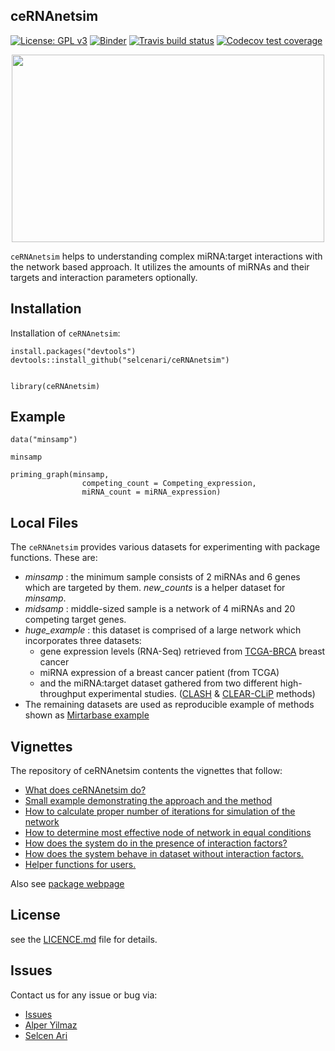 
## ceRNAnetsim

<!-- badges: start -->
[![License: GPL v3](https://img.shields.io/badge/License-GPL%20v3-blue.svg)](http://www.gnu.org/licenses/gpl-3.0) [![Binder](https://mybinder.org/badge_logo.svg)](https://mybinder.org/v2/gh/selcenari/ceRNAnetsim/master?urlpath=rstudio) [![Travis build status](https://travis-ci.org/selcenari/ceRNAnetsim.svg?branch=master)](https://travis-ci.org/selcenari/ceRNAnetsim)
  [![Codecov test coverage](https://codecov.io/gh/selcenari/ceRNAnetsim/branch/master/graph/badge.svg)](https://codecov.io/gh/selcenari/ceRNAnetsim?branch=master)
<!-- badges: end -->


<p align="center">
  <img width="500" height="300" src="https://media.giphy.com/media/l0ErNdz1w5vt3YdZm/giphy.gif">
</p>

`ceRNAnetsim` helps to understanding complex miRNA:target interactions with the network based approach. It utilizes the amounts of miRNAs and their targets and interaction parameters optionally.


## Installation

Installation of `ceRNAnetsim`:

```
install.packages("devtools")
devtools::install_github("selcenari/ceRNAnetsim")


library(ceRNAnetsim)

```

## Example

```
data("minsamp")

minsamp

priming_graph(minsamp, 
                competing_count = Competing_expression, 
                miRNA_count = miRNA_expression)

```


## Local Files

The `ceRNAnetsim` provides various datasets for experimenting with package functions. These are:

- *minsamp* : the minimum sample consists of 2 miRNAs and 6 genes which are targeted by them. *new_counts* is a helper dataset for *minsamp*.
- *midsamp* : middle-sized sample is a network of 4 miRNAs and 20 competing target genes.
- *huge_example* : this dataset is comprised of a large network which incorporates three datasets: 
  - gene expression levels (RNA-Seq) retrieved from [TCGA-BRCA](https://portal.gdc.cancer.gov/projects?filters=%7B%22op%22%3A%22and%22%2C%22content%22%3A%5B%7B%22op%22%3A%22in%22%2C%22content%22%3A%7B%22field%22%3A%22projects.project_id%22%2C%22value%22%3A%5B%22TCGA-BRCA%22%5D%7D%7D%5D%7D) breast cancer 
  - miRNA expression of a breast cancer patient (from TCGA)
  - and the miRNA:target dataset gathered from two different high-throughput experimental studies. ([CLASH](https://www.ncbi.nlm.nih.gov/pmc/articles/PMC3650559/) & [CLEAR-CLiP](https://www.nature.com/articles/ncomms9864) methods)
- The remaining datasets are used as reproducible example of methods shown as [Mirtarbase example](https://github.com/selcenari/regulationSimulatoR/blob/master/doc/mirtarbase_example.html)

## Vignettes

The repository of ceRNAnetsim contents the vignettes that follow:

- [What does ceRNAnetsim do?](https://selcenari.github.io/ceRNAnetsim/articles/basic_usage.html)
- [Small example demonstrating the approach and the method](https://selcenari.github.io/ceRNAnetsim/articles/small_sample.html)
- [How to calculate proper number of iterations for simulation of the network](https://selcenari.github.io/ceRNAnetsim/articles/convenient_iteration.html)
- [How to determine most effective node of network in equal conditions](https://selcenari.github.io/ceRNAnetsim/articles/perturbation_sample.html)
- [How does the system do in the presence of interaction factors?](https://selcenari.github.io/ceRNAnetsim/articles/realexample.html)
- [How does the system behave in dataset without interaction factors. ](https://selcenari.github.io/ceRNAnetsim/articles/mirtarbase_example.html)
- [Helper functions for users.](https://selcenari.github.io/ceRNAnetsim/articles/auxiliary_commands.html)

Also see [package webpage](https://selcenari.github.io/ceRNAnetsim/)

## License

see the [LICENCE.md](https://github.com/selcenari/ceRNAnetsim/blob/master/LICENSE) file for details.

## Issues

Contact us for any issue or bug via:

- [Issues](https://github.com/selcenari/ceRNAnetsim/issues)
- [Alper Yilmaz](mailto:alperyilmaz@gmail.com)
- [Selcen Ari](mailto:selcenarii@gmail.com)

